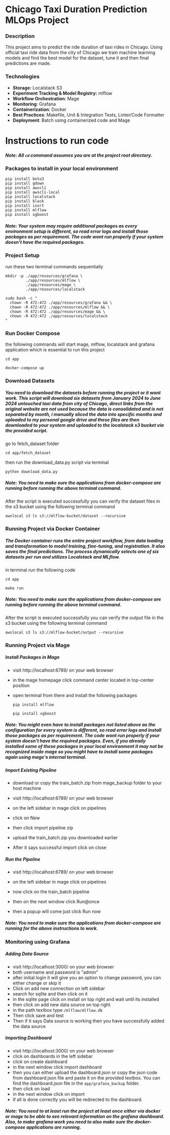 
# Chicago Taxi Duration Prediction MLOps Project

### Description
This project aims to predict the ride duration of taxi rides in Chicago. Using official taxi ride data from the city of Chicago we train machine learning models and find the best model for the dataset, tune it and then final predictions are made.

### Technologies
* **Storage:** Localstack S3
* **Experiment Tracking & Model Registry:** mlflow
* **Workflow Orchestration**: Mage
* **Monitoring**: Grafana
* **Containerization**: Docker
* **Best Practices**: Makefile, Unit & Integration Tests, Linter/Code Formatter
* **Deployment**: Batch using containerized code and Mage


# Instructions to run code

##### Note: All `cd` command assumes you are at the project root directory.

### Packages to install in your local environment

    pip install boto3
    pip install gdown
    pip install awscli
    pip install awscli-local
    pip install localstack
    pip install black
    pip install isort
    pip install mlflow
    pip install xgboost

##### Note: Your system may require additional packages as every environment setup is different, so read error logs and install those packages as per requirement. The code wont run properly if your system doesn't have the required packages.

### Project Setup
run these two terminal commands sequentially

    mkdir -p ./app/resources/grafana \
             ./app/resources/mlflow \
             ./app/resources/mage \
             ./app/resources/localstack

    sudo bash -c "
      chown -R 472:472 ./app/resources/grafana && \
      chown -R 472:472 ./app/resources/mlflow && \
      chown -R 472:472 ./app/resources/mage && \
      chown -R 472:472 ./app/resources/localstack
    "

### Run Docker Compose

the following commands will start mage, mlflow, localstack and grafana application which is essential to run this project

`cd app`

`docker-compose up`

### Download Datasets

##### You need to download the datasets before running the project or it wont work. This script will download six datasets from January 2024 to June 2024 untouched taxi data from city of Chicago, direct links from the original website are not used because the data is consolidated and is not separated by month, i manually sliced the data into specific months and uploaded to my personal google drive and these files are then downloaded to your system and uploaded to the localstack s3 bucket via the provided script. 

go to fetch_dataset folder 

`cd app/fetch_dataset`

then run the download_data.py script via terminal

`python download_data.py `

##### Note: You need to make sure the applications from docker-compose are running before running the above terminal command.

After the script is executed successfully you can verify the dataset files in the s3 bucket using the following terminal command

`awslocal s3 ls s3://mlflow-bucket/dataset --recursive`

### Running Project via Docker Container

##### The Docker container runs the entire project workflow, from data loading and transformation to model training, fine-tuning, and registration. It also saves the final predictions. The process dynamically selects one of six datasets per run and utilizes Localstack and MLflow.

in terminal run the following code 

`cd app`

`make run`

##### Note: You need to make sure the applications from docker-compose are running before running the above terminal command.

After the script is executed successfully you can verify the output file in the s3 bucket using the following terminal command

`awslocal s3 ls s3://mlflow-bucket/output --recursive`

### Running Project via Mage

##### Install Packages in Mage

* visit http://localhost:6789/ on your web browser

* in the mage homepage click command center located in top-center position

* open terminal from there and install the following packages

    `pip install mlflow`
    
    `pip install xgboost`

##### Note: You might even have to install packages not listed above as the configuration for every system is different, so read error logs and install those packages as per requirement. The code wont run properly if your system doesn't have the required packages. Even, if you already installed some of these packages in your local environment it may not be recognized inside mage so you might have to install some packages again using mage's internal terminal.

##### Import Existing Pipeline

* download or copy the train_batch.zip from mage_backup folder to your host machine

* visit http://localhost:6789/ on your web browser

* on the left sidebar in mage click on pipelines

* click on New 

* then click import pipeline zip

* upload the train_batch.zip you downloaded earlier 

* After it says successful import click on close

##### Run the Pipeline

* visit http://localhost:6789/ on your web browser

* on the left sidebar in mage click on pipelines

* now click on the train_batch pipeline 

* then on the next window click Run@once

* then a popup will come just click Run now

##### Note: You need to make sure the applications from docker-compose are running for the above instructions to work.

### Monitoring using Grafana
##### Adding Data Source
* visit http://localhost:3000/ on your web browser
* both username and password is "admin"
* after initial login it will give you an option to change password, you can either change or skip it
* Click on add new connection on left sidebar
* search for sqlite and then click on it
* in the sqlite page click on install on top right and wait until its installed
* then click on add new data source on top right
* in the path textbox type
`/mlflow/mlflow.db`
* Then click save and test
* Then if it says Data source is working then you have successfully added the data source

##### Importing Dashboard
* visit http://localhost:3000/ on your web browser
* click on dashboards in the left sidebar
* click on create dashboard
* in the next window click import dashboard
* then you can either upload the dashboard.json or copy the json code from dashboard.json file and paste it on the provided textbox. You can find the dashboard.json file in the `app/grafana_backup` folder.
* then click on load
* in the next window click on import
* if all is done correctly you will be redirected to the dashboard.

##### Note: You need to at least run the project at least once either via docker or mage to be able to see relevant information on the grafana dashboard. Also, to make grafana work you need to also make sure the docker-compose applications are running.
